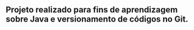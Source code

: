 <aprendendoJava>

## Projeto realizado para fins de aprendizagem sobre Java e versionamento de códigos no Git.

